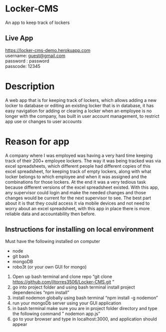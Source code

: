 # Locker-CMS
An app to keep track of lockers

## Live App
https://locker-cms-demo.herokuapp.com  
username: guest@gmail.com  
password : password  
passcode: 12345

# Description
A web app that is for keeping track of lockers, which allows adding a new locker to database or editing an existing locker that is in database,
it has easy navigation for adding or clearing a locker when an employee is no longer with the company, has built in user account management, to restrict app use 
or changes to user accounts

# Reason for app
A company where I was employed was having a very hard time keeping track of their 200+ employee lockers. The way it was being tracked was via excel spreadsheets, which different people had different copies of this excel spreadsheet, for keeping track of empty lockers, along with what locker belongs to which employee and when it was assigned and the combinations for those lockers. At the end it was a very tedious task because different versions of the excel spreadsheet existed. With this app, any supervisor could login and make the needed changes and those changes would be current for the next supervisor to see. The best part about it is that they could access it via mobile devices and not need to worry about an excel spreadsheet, with this app in place there is more reliable data and accountability then before. 

## Instructions for installing on local environment
Must have the following installed on computer
- node
- git bash
- mongoDB
 - robo3t (or your own GUI for mongo)
1. Open up bash terminal and clone repo “git clone https://github.com/jltorres3506/Locker-CMS.git ”
2. go into project folder and using bash terminal install project dependencies “npm install”
3. install nodemon globally using bash terminal “npm install -g nodemon”
4. run your mongoDb server using your GUI application
5. in bash terminal make sure you are in project folder directory and type the following command ” nodemon app.js”
6. go to your browser and type in localhost:3000, and application should appear

